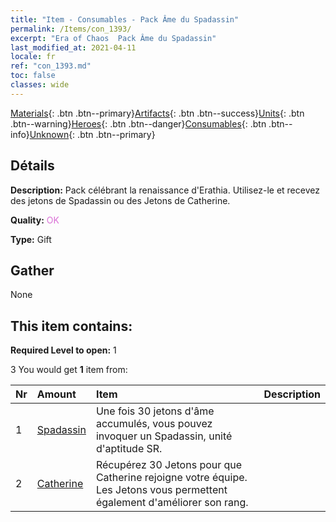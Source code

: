 ```yaml
---
title: "Item - Consumables - Pack Âme du Spadassin"
permalink: /Items/con_1393/
excerpt: "Era of Chaos  Pack Âme du Spadassin"
last_modified_at: 2021-04-11
locale: fr
ref: "con_1393.md"
toc: false
classes: wide
---
```

 [Materials](/fr/Items/){: .btn .btn--primary}[Artifacts](/fr/Items/Artifacts/){: .btn .btn--success}[Units](/fr/Items/Units/){: .btn .btn--warning}[Heroes](/fr/Items/Heroes/){: .btn .btn--danger}[Consumables](/fr/Items/Consumables/){: .btn .btn--info}[Unknown](/fr/Items/Unknown/){: .btn .btn--primary}

## Détails
 **Description:** Pack célébrant la renaissance d'Erathia. Utilisez-le et recevez des jetons de Spadassin ou des Jetons de Catherine.

 **Quality:** <span style="color: #DA70D6">OK</span>

 **Type:** Gift

## Gather

  None

## This item contains:

 **Required Level to open:** 1

 3 You would get **1** item  from:

  | Nr | Amount |     Item    | Description |
  |:---|:-------|:------------|:-----------:|
  | 1 | [Spadassin](/fr/Items/unt_193/) | Une fois 30 jetons d'âme accumulés, vous pouvez invoquer un Spadassin, unité d'aptitude SR. | 
  | 2 | [Catherine](/fr/Items/her_361/) | Récupérez 30 Jetons pour que Catherine rejoigne votre équipe. Les Jetons vous permettent également d'améliorer son rang. | 
